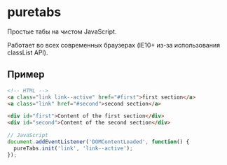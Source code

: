 # puretabs
Простые табы на чистом JavaScript.

Работает во всех современных браузерах (IE10+ из-за использования classList API).

## Пример

```html
<!-- HTML -->
<a class="link link--active" href="#first">first section</a>
<a class="link" href="#second">second section</a>

<div id="first">Content of the first section</div>
<div id="second">Content of the second section</div>
```

```javascript
// JavaScript
document.addEventListener('DOMContentLoaded', function() {
  pureTabs.init('link', 'link--active');
});
```